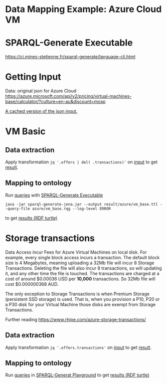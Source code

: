 # Data Mapping Example: Azure Cloud VM
# SPARQL-Generate Executable
https://ci.mines-stetienne.fr/sparql-generate/language-cli.html

# Getting Input
Data: original json for Azure Cloud
https://azure.microsoft.com/api/v2/pricing/virtual-machines-base/calculator/?culture=en-au&discount=mosp

[A cached version of the json input.](../data/azure/vm_base.json)

# VM Basic
## Data extraction
Apply transformation `jq '.offers | del( .transactions)'`
on [input](#getting-input)
to get [result](../jq/azure/vm_base_offers.json).

## Mapping to ontology
Run [queries](../sparql-generate/azure/vm_base.rqg)
with [SPARQL-Generate Executable](#sparql-generate-executable)
```
java -jar sparql-generate-jena.jar --output result/azure/vm_base.ttl --query-file azure/vm_base.rqg --log-level ERROR
```
to get [results (RDF turtle)](../sparql-generate/result/azure/vm_base.ttl)

# Storage transactions
Data Access incur Fees for Azure Virtual Machines on local disk.
For example, every single block access incurs a transaction.
The default block size is 4 Megabytes, meaning uploading a 32Mb file will incur 8 Storage Transactions.
Deleting the file will also incur 8 transactions, so will updating it, and any other time the file is touched.
The transactions are charged at a cost of around $0.00036 USD per **10,000** transactions.
So 32Mb file will cost $0.000000368 AUD.

The only exception to Storage Transactions is when Premium Storage (persistent SSD storage) is used. That is, when you provision a P10, P20 or a P30 disk for your Virtual Machine those disks are exempt from Storage Transactions.

Further reading
https://www.rhipe.com/azure-storage-transactions/

## Data extraction
Apply transformation `jq '.offers.transactions'`
on [input](#getting-input)
to get [result](../jq/azure/vm_base_storageTransactions.json).

## Mapping to ontology
Run [queries](../sparql-generate/azure/vm_base_storageTransactions.rqg)
in [SPARQL-Generat Playground](https://ci.mines-stetienne.fr/sparql-generate/playground.html)
to get [results (RDF turtle)](../sparql-generate/result/azure/vm_base_storageTransactions.ttl)

